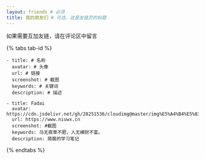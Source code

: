 ```yaml
---
layout: friends # 必须
title: 我的朋友们 # 可选，这是友链页的标题
---
```


如果需要互加友链，请在评论区中留言

<!-- more -->

{% tabs tab-id %}

<!-- tab 格式 -->
```
- title: # 名称
  avatar: # 头像
  url: # 链接
  screenshot: # 截图
  keywords: # 关键词
  description: # 描述
```
<!-- endtab -->

<!-- tab 添加我的友联 -->
```
- title: Fadai
  avatar: https://cdn.jsdelivr.net/gh/28251536/cloudimg@master/img%E5%A4%B4%E5%83%8F.png
  url: https://www.niuwx.cn
  screenshot: #截图
  keywords: 马无夜草不肥，人无横财不富。
  description: 蒟蒻的学习笔记
```
<!-- endtab -->
{% endtabs %}
